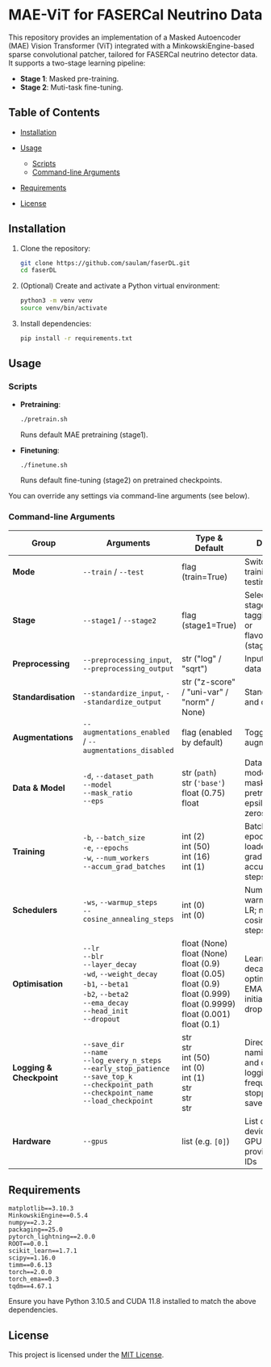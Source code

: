 # MAE-ViT for FASERCal Neutrino Data

This repository provides an implementation of a Masked Autoencoder (MAE) Vision Transformer (ViT) integrated with a MinkowskiEngine-based sparse convolutional patcher, tailored for FASERCal neutrino detector data. It supports a two-stage learning pipeline:

* **Stage 1**: Masked pre-training.
* **Stage 2**: Muti-task fine-tuning.

## Table of Contents

* [Installation](#installation)
* [Usage](#usage)

  * [Scripts](#scripts)
  * [Command-line Arguments](#command-line-arguments)
* [Requirements](#requirements)
* [License](#license)

## Installation

1. Clone the repository:

   ```bash
   git clone https://github.com/saulam/faserDL.git
   cd faserDL
   ```
2. (Optional) Create and activate a Python virtual environment:

   ```bash
   python3 -m venv venv
   source venv/bin/activate
   ```
3. Install dependencies:

   ```bash
   pip install -r requirements.txt
   ```

## Usage

### Scripts

* **Pretraining**:

  ```bash
  ./pretrain.sh
  ```

  Runs default MAE pretraining (stage1).

* **Finetuning**:

  ```bash
  ./finetune.sh
  ```

  Runs default fine-tuning (stage2) on pretrained checkpoints.

You can override any settings via command-line arguments (see below).

### Command-line Arguments

| Group                    | Arguments                                                                                                                                                           | Type & Default                                                                                                                                | Description                                                                                     |
| ------------------------ | ------------------------------------------------------------------------------------------------------------------------------------------------------------------- | --------------------------------------------------------------------------------------------------------------------------------------------- | ----------------------------------------------------------------------------------------------- |
| **Mode**                 | `--train` / `--test`                                                                                                                                                | flag (train=True)                                                                                                                             | Switch between training and testing modes                                                       |
| **Stage**                | `--stage1` / `--stage2`                                                                                                                                             | flag (stage1=True)                                                                                                                            | Select pipeline stage: voxel tagging (stage1) or flavour/regression (stage2)                    |
| **Preprocessing**        | `--preprocessing_input`, `--preprocessing_output`                                                                                                                   | str ("log" / "sqrt")                                                                                                                          | Input and output data transforms                                                                |
| **Standardisation**      | `--standardize_input`, `--standardize_output`                                                                                                                       | str ("z-score" / "uni-var" / "norm" / None)                                                                                                   | Standardize input and output data                                                               |
| **Augmentations**        | `--augmentations_enabled` / `--augmentations_disabled`                                                                                                              | flag (enabled by default)                                                                                                                     | Toggle data augmentations                                                                       |
| **Data & Model**         | `-d`, `--dataset_path`<br>`--model`<br>`--mask_ratio`<br>`--eps`                                                                                                    | str (`path`)<br>str (`'base'`)<br>float (0.75)<br>float                                                                                       | Dataset directory, model size, masking ratio for pretraining, small epsilon to avoid zeros      |
| **Training**             | `-b`, `--batch_size`<br>`-e`, `--epochs`<br>`-w`, `--num_workers`<br>`--accum_grad_batches`                                                                         | int (2)<br>int (50)<br>int (16)<br>int (1)                                                                                                    | Batch size, total epochs, data loader workers, gradient accumulation steps                      |
| **Schedulers**           | `-ws`, `--warmup_steps`<br>`--cosine_annealing_steps`                                                                                                               | int (0)<br>int (0)                                                                                                                            | Number of warmup steps for LR; number of cosine annealing steps                                 |
| **Optimisation**         | `--lr`<br>`--blr`<br>`--layer_decay`<br>`-wd`, `--weight_decay`<br>`-b1`, `--beta1`<br>`-b2`, `--beta2`<br>`--ema_decay`<br>`--head_init`<br>`--dropout`            | float (None)<br>float (None)<br>float (0.9)<br>float (0.05)<br>float (0.9)<br>float (0.999)<br>float (0.9999)<br>float (0.001)<br>float (0.1) | Learning rates, decay schedules, optimizer betas, EMA decay, head initialization, dropout rate  |
| **Logging & Checkpoint** | `--save_dir`<br>`--name`<br>`--log_every_n_steps`<br>`--early_stop_patience`<br>`--save_top_k`<br>`--checkpoint_path`<br>`--checkpoint_name`<br>`--load_checkpoint` | str<br>str<br>int (50)<br>int (0)<br>int (1)<br>str<br>str<br>str                                                                             | Directories and naming for logs and checkpoints, logging frequency, early stopping, top-k saves |
| **Hardware**             | `--gpus`                                                                                                                                                            | list (e.g. `[0]`)                                                                                                                             | List of GPU device IDs; multi-GPU when providing multiple IDs                                   |


## Requirements

```text
matplotlib==3.10.3
MinkowskiEngine==0.5.4
numpy==2.3.2
packaging==25.0
pytorch_lightning==2.0.0
ROOT==0.0.1
scikit_learn==1.7.1
scipy==1.16.0
timm==0.6.13
torch==2.0.0
torch_ema==0.3
tqdm==4.67.1
```

Ensure you have Python 3.10.5 and CUDA 11.8 installed to match the above dependencies.

## License

This project is licensed under the [MIT License](LICENSE).

